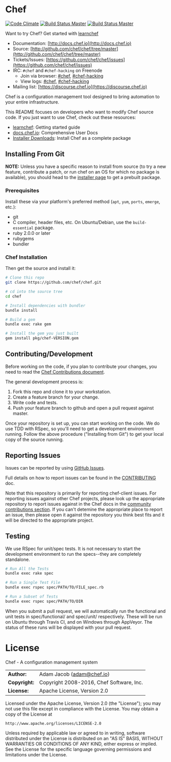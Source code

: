 # Chef
[![Code Climate](https://codeclimate.com/github/chef/chef.svg)](https://codeclimate.com/github/chef/chef)
[![Build Status Master](https://travis-ci.org/chef/chef.svg?branch=master)](https://travis-ci.org/chef/chef)
[![Build Status Master](https://ci.appveyor.com/api/projects/status/github/chef/chef?branch=master&svg=true&passingText=master%20-%20Ok&pendingText=master%20-%20Pending&failingText=master%20-%20Failing)](https://ci.appveyor.com/project/Chef/chef/branch/master)

Want to try Chef? Get started with [learnchef](https://learn.chef.io)

* Documentation: [http://docs.chef.io](http://docs.chef.io)
* Source: [http://github.com/chef/chef/tree/master](http://github.com/chef/chef/tree/master)
* Tickets/Issues: [https://github.com/chef/chef/issues](https://github.com/chef/chef/issues)
* IRC: `#chef` and `#chef-hacking` on Freenode
  - Join via browser: [#chef](https://webchat.freenode.net/?channels=chef), [#chef-hacking](https://webchat.freenode.net/?channels=chef-hacking)
  - View logs: [#chef](https://botbot.me/freenode/chef/), [#chef-hacking](https://botbot.me/freenode/chef-hacking/)
* Mailing list: [https://discourse.chef.io](https://discourse.chef.io)

Chef is a configuration management tool designed to bring automation to your
entire infrastructure.

This README focuses on developers who want to modify Chef source code.
If you just want to use Chef, check out these resources:

* [learnchef](https://learn.chef.io): Getting started guide
* [docs.chef.io](http://docs.chef.io): Comprehensive User Docs
* [Installer Downloads](https://www.chef.io/download-chef-client/): Install Chef as a complete package

## Installing From Git

**NOTE:** Unless you have a specific reason to install from source (to
try a new feature, contribute a patch, or run chef on an OS for which no
package is available), you should head to the [installer page](https://www.chef.io/download-chef-client/)
to get a prebuilt package.

### Prerequisites

Install these via your platform's preferred method (`apt`, `yum`, `ports`,
`emerge`, etc.):

* git
* C compiler, header files, etc. On Ubuntu/Debian, use the
  `build-essential` package.
* ruby 2.0.0 or later
* rubygems
* bundler

### Chef Installation

Then get the source and install it:

```bash
# Clone this repo
git clone https://github.com/chef/chef.git

# cd into the source tree
cd chef

# Install dependencies with bundler
bundle install

# Build a gem
bundle exec rake gem

# Install the gem you just built
gem install pkg/chef-VERSION.gem
```

## Contributing/Development

Before working on the code, if you plan to contribute your changes, you need to
read the
[Chef Contributions document](http://docs.chef.io/community_contributions.html).

The general development process is:

1. Fork this repo and clone it to your workstation.
2. Create a feature branch for your change.
3. Write code and tests.
4. Push your feature branch to github and open a pull request against
   master.

Once your repository is set up, you can start working on the code. We do use
TDD with RSpec, so you'll need to get a development environment running.
Follow the above procedure ("Installing from Git") to get your local
copy of the source running.

## Reporting Issues

Issues can be reported by using [GitHub Issues](https://github.com/chef/chef/issues).

Full details on how to report issues can be found in the [CONTRIBUTING](https://github.com/chef/chef/blob/master/CONTRIBUTING.md#-chef-issue-tracking) doc.

Note that this repository is primarily for reporting chef-client issues.
For reporting issues against other Chef projects, please look up the appropriate repository
to report issues against in the Chef docs in the
[community contributions section](https://docs.chef.io/community_contributions.html#issues-and-bug-reports).
If you can't detemine the appropriate place to report an issue, then please open it
against the repository you think best fits and it will be directed to the appropriate project.

## Testing

We use RSpec for unit/spec tests. It is not necessary to start the development
environment to run the specs--they are completely standalone.

```bash
# Run All the Tests
bundle exec rake spec

# Run a Single Test File
bundle exec rspec spec/PATH/TO/FILE_spec.rb

# Run a Subset of Tests
bundle exec rspec spec/PATH/TO/DIR
```

When you submit a pull request, we will automatically run the functional and unit
tests in spec/functional/ and spec/unit/ respectively. These will be run on Ubuntu
through Travis CI, and on Windows through AppVeyor. The status of these runs will
be displayed with your pull request.

# License

Chef - A configuration management system

|                      |                                          |
|:---------------------|:-----------------------------------------|
| **Author:**          | Adam Jacob (<adam@chef.io>)
| **Copyright:**       | Copyright 2008-2016, Chef Software, Inc.
| **License:**         | Apache License, Version 2.0

Licensed under the Apache License, Version 2.0 (the "License");
you may not use this file except in compliance with the License.
You may obtain a copy of the License at

    http://www.apache.org/licenses/LICENSE-2.0

Unless required by applicable law or agreed to in writing, software
distributed under the License is distributed on an "AS IS" BASIS,
WITHOUT WARRANTIES OR CONDITIONS OF ANY KIND, either express or implied.
See the License for the specific language governing permissions and
limitations under the License.
